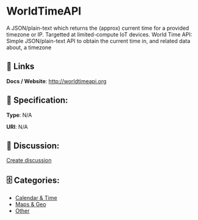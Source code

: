 # WorldTimeAPI


A JSON/plain-text which returns the (approx) current time for a provided timezone or IP.  Targetted at limited-compute IoT devices. World Time API: Simple JSON/plain-text API to obtain the current
 time in, and related data about, a timezone

##  🔗 Links
**Docs / Website**: http://worldtimeapi.org

## 🧬 Specification:
**Type**: N/A

**URI**: N/A

## 💬 Discussion:
[Create discussion](https://github.com/apis-list/apis-list/discussions/new)

## 🗄️ Categories:
- [Calendar & Time](https://github.com/apis-list/apis-list#calendar--time)
- [Maps & Geo](https://github.com/apis-list/apis-list#maps--geo)
- [Other](https://github.com/apis-list/apis-list#other)



